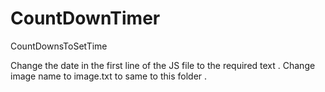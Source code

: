 # CountDownTimer
CountDownsToSetTime

Change the date in the first line of the JS file to the required text .
Change image name to image.txt to same to this folder .

